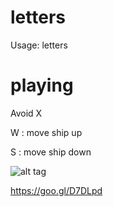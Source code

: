 # letters

Usage: letters

# playing

Avoid X

W : move ship up

S : move ship down

![alt tag](https://zippy.gfycat.com/MindlessHeftyIndochinahogdeer.gif)

https://goo.gl/D7DLpd
